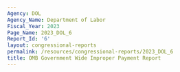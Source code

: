 ```yaml
---
Agency: DOL
Agency_Name: Department of Labor
Fiscal_Year: 2023
Page_Name: 2023_DOL_6
Report_Id: '6'
layout: congressional-reports
permalink: /resources/congressional-reports/2023_DOL_6
title: OMB Government Wide Improper Payment Report
---
```

